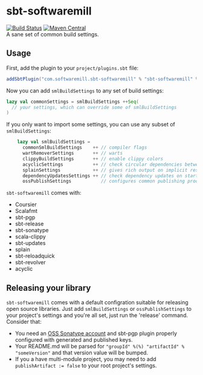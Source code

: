 # sbt-softwaremill
[![Build Status](https://travis-ci.org/softwaremill/sbt-softwaremill.svg?branch=master)](https://travis-ci.org/softwaremill/sbt-softwaremill)
[![Maven Central](https://maven-badges.herokuapp.com/maven-central/com.softwaremill.sbt-softwaremill/sbt-softwaremill/badge.svg)](https://maven-badges.herokuapp.com/maven-central/com.softwaremill.sbt-softwaremill/sbt-softwaremill)  
A sane set of common build settings.

## Usage

First, add the plugin to your `project/plugins.sbt` file:

````scala
addSbtPlugin("com.softwaremill.sbt-softwaremill" % "sbt-softwaremill" % "1.2.3")
````

Now you can add `smlBuildSettings` to any set of build settings:

````scala
lazy val commonSettings = smlBuildSettings ++Seq(
  // your settings, which can override some of smlBuildSettings
) 
````

If you only want to import some settings, you can use any subset of `smlBuildSettings`:

````scala
    lazy val smlBuildSettings =
      commonSmlBuildSettings    ++ // compiler flags
      wartRemoverSettings       ++ // warts
      clippyBuildSettings       ++ // enable clippy colors
      acyclicSettings           ++ // check circular dependencies between packages
      splainSettings            ++ // gives rich output on implicit resolution errors 
      dependencyUpdatesSettings ++ // check dependency updates on startup (max once per 12h)
      ossPublishSettings           // configures common publishing process for all OSS libraries
````

`sbt-softwaremill` comes with:
- Coursier
- Scalafmt
- sbt-pgp
- sbt-release
- sbt-sonatype
- scala-clippy
- sbt-updates
- splain
- sbt-reloadquick
- sbt-revolver
- acyclic

## Releasing your library

`sbt-softwaremill` comes with a default configration suitable for releasing open source libraries.
Just add `smlBuildSettings` or `ossPublishSettings` to your project's settings and you're all set, just run the 'release' command.
Consider that:
- You need an [OSS Sonatype account](https://www.scala-sbt.org/1.x/docs/Using-Sonatype.html) and sbt-pgp plugin properly configured with generated and published keys.
- Your README.md will be parsed for `"groupId" %(%) "artifactId" % "someVersion"` and that version value will be bumped.
- If you a have multi-module project, you may need to add `publishArtifact := false` to your root project's settings. 